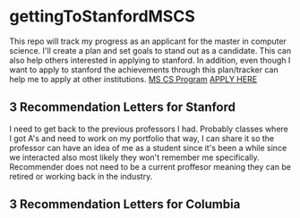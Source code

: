 # gettingToStanfordMSCS
This repo will track my progress as an applicant for the master in computer science. I'll create a plan and set goals to stand out as a candidate. This can also help others interested in applying to stanford. In addition, even though I want to apply to stanford the achievements through this plan/tracker can help me to apply at other institutions.
[MS CS Program](https://online.stanford.edu/programs/computer-science-ms-degree)
[APPLY HERE](https://gradadmissions.stanford.edu/apply/apply-now)

## 3 Recommendation Letters for Stanford
I need to get back to the previous professors I had. Probably classes where I got A's and need to work on my portfolio that way, I can share it so the professor can have an idea of me as a student since it's been a while since we interacted also most likely they won't remember me specifically. Recommender does not need to be a current proffesor meaning they can be retired or working back in the industry.

## 3 Recommendation Letters for Columbia
